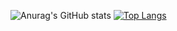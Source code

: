 ![Anurag's GitHub stats](https://github-readme-stats.vercel.app/api?username=neckitwin&theme=onedark&show_icons=true)
[![Top Langs](https://github-readme-stats.vercel.app/api/top-langs/?username=neckitwin&layout=compact)](https://github.com/anuraghazra/github-readme-stats)
